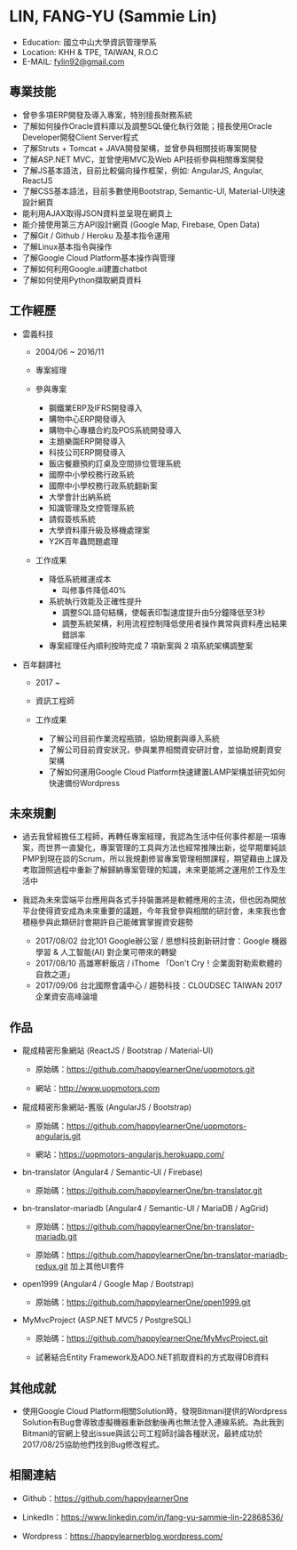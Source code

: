 # LIN, FANG-YU (Sammie Lin)

* Education: 國立中山大學資訊管理學系
* Location: KHH & TPE, TAIWAN, R.O.C
* E-MAIL: fylin92@gmail.com

## 專業技能
* 曾參多項ERP開發及導入專案，特別擅長財務系統
* 了解如何操作Oracle資料庫以及調整SQL優化執行效能；擅長使用Oracle Developer開發Client Server程式
* 了解Struts + Tomcat + JAVA開發架構，並曾參與相關技術專案開發
* 了解ASP.NET MVC，並曾使用MVC及Web API技術參與相關專案開發
* 了解JS基本語法，目前比較偏向操作框架，例如: AngularJS, Angular, ReactJS
* 了解CSS基本語法，目前多數使用Bootstrap, Semantic-UI, Material-UI快速設計網頁
* 能利用AJAX取得JSON資料並呈現在網頁上
* 能介接使用第三方API設計網頁 (Google Map, Firebase, Open Data)
* 了解Git / Github / Heroku 及基本指令運用
* 了解Linux基本指令與操作
* 了解Google Cloud Platform基本操作與管理
* 了解如何利用Google.ai建置chatbot
* 了解如何使用Python擷取網頁資料

## 工作經歷
* 雲義科技

	* 2004/06 ~ 2016/11
	
	* 專案經理
	
	* 參與專案
		
		* 鋼鐵業ERP及IFRS開發導入
		* 購物中心ERP開發導入		
		* 購物中心專櫃合約及POS系統開發導入
		* 主題樂園ERP開發導入
		* 科技公司ERP開發導入
		* 飯店餐廳預約訂桌及空間排位管理系統
		* 國際中小學校務行政系統
		* 國際中小學校務行政系統翻新案
		* 大學會計出納系統
		* 知識管理及文控管理系統
		* 請假簽核系統
		* 大學資料庫升級及移機處理案
		* Y2K百年蟲問題處理

	* 工作成果
	
		* 降低系統維運成本
			* 叫修事件降低40%
		* 系統執行效能及正確性提升
			* 調整SQL語句結構，使報表印製速度提升由5分鐘降低至3秒
			* 調整系統架構，利用流程控制降低使用者操作異常與資料產出結果錯誤率
		* 專案經理任內順利按時完成 7 項新案與 2 項系統架構調整案
			
* 百年翻譯社

	* 2017 ~ 

	* 資訊工程師
	
	* 工作成果
	
		* 了解公司目前作業流程瓶頸，協助規劃與導入系統		
		* 了解公司目前資安狀況，參與業界相關資安研討會，並協助規劃資安架構		
		* 了解如何運用Google Cloud Platform快速建置LAMP架構並研究如何快速備份Wordpress
		
		
## 未來規劃
* 過去我曾經擔任工程師，再轉任專案經理，我認為生活中任何事件都是一項專案，而世界一直變化，專案管理的工具與方法也經常推陳出新，從早期單純談PMP到現在談的Scrum，所以我規劃修習專案管理相關課程，期望藉由上課及考取證照過程中重新了解歸納專案管理的知識，未來更能將之運用於工作及生活中

* 我認為未來雲端平台應用與各式手持裝置將是軟體應用的主流，但也因為開放平台使得資安成為未來重要的議題，今年我曾參與相關的研討會，未來我也會積極參與此類研討會期許自己能確實掌握資安趨勢

	* 2017/08/02 台北101 Google辦公室 / 思想科技創新研討會：Google 機器學習 & 人工智能(AI) 對企業可帶來的轉變
	* 2017/08/10 高雄寒軒飯店 / iThome 「Don't Cry！企業面對勒索軟體的自救之道」 
	* 2017/09/06 台北國際會議中心 / 趨勢科技：CLOUDSEC TAIWAN 2017 企業資安高峰論壇

## 作品
* 龍成精密形象網站 (ReactJS / Bootstrap / Material-UI)

  * 原始碼：https://github.com/happylearnerOne/uopmotors.git
  
  * 網站：http://www.uopmotors.com
  
* 龍成精密形象網站-舊版 (AngularJS / Bootstrap)
  
  * 原始碼：https://github.com/happylearnerOne/uopmotors-angularjs.git
  
  * 網站：https://uopmotors-angularjs.herokuapp.com/

* bn-translator (Angular4 / Semantic-UI / Firebase)

  * 原始碼：https://github.com/happylearnerOne/bn-translator.git
  
* bn-translator-mariadb (Angular4 / Semantic-UI / MariaDB / AgGrid)

	* 原始碼：https://github.com/happylearnerOne/bn-translator-mariadb.git
	
	* 原始碼：https://github.com/happylearnerOne/bn-translator-mariadb-redux.git 加上其他UI套件
  
* open1999 (Angular4 / Google Map / Bootstrap)
	
	* 原始碼：https://github.com/happylearnerOne/open1999.git

* MyMvcProject (ASP.NET MVC5 / PostgreSQL)

	* 原始碼：https://github.com/happylearnerOne/MyMvcProject.git
	
	* 試著結合Entity Framework及ADO.NET抓取資料的方式取得DB資料
	
## 其他成就
* 使用Google Cloud Platform相關Solution時，發現Bitmani提供的Wordpress Solution有Bug會導致虛擬機器重新啟動後再也無法登入連線系統。為此我到Bitmani的官網上發出issue與該公司工程師討論各種狀況，最終成功於2017/08/25協助他們找到Bug修改程式。
	
## 相關連結

* Github：https://github.com/happylearnerOne

* LinkedIn：https://www.linkedin.com/in/fang-yu-sammie-lin-22868536/

* Wordpress：https://happylearnerblog.wordpress.com/
